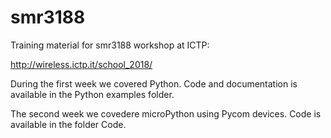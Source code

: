 # smr3188
Training material for smr3188 workshop at ICTP: 

http://wireless.ictp.it/school_2018/

During the first week we covered Python. Code and documentation is available in the Python examples folder.

The second week we covedere microPython using Pycom devices. Code is available in the folder Code. 